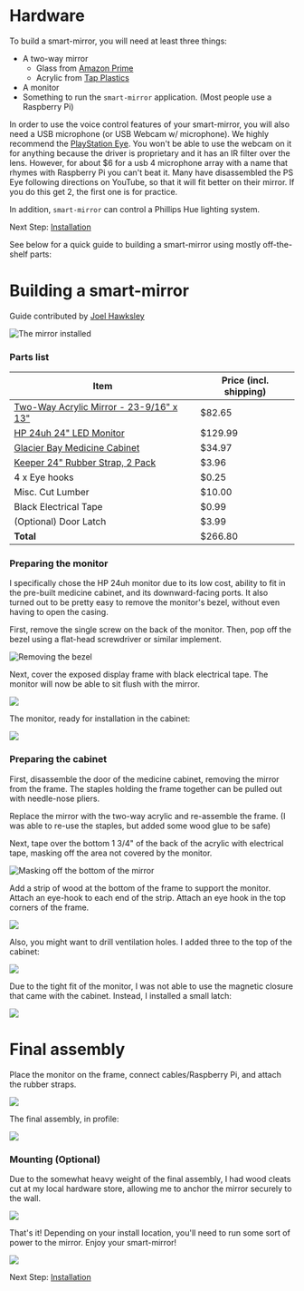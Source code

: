# Hardware

To build a smart-mirror, you will need at least three things:

* A two-way mirror
  * Glass from [Amazon Prime](https://www.amazon.com/Two-Way-Glass-Mirror-12/dp/B01MSAZ3PN)
  * Acrylic from [Tap Plastics](https://tapplastics.com/product/plastics/cut_to_size_plastic/two_way_mirrored_acrylic/558)
* A monitor
* Something to run the `smart-mirror` application. \(Most people use a Raspberry Pi\)

In order to use the voice control features of your smart-mirror, you will also need a USB microphone \(or USB Webcam w/ microphone\). We highly recommend the [PlayStation Eye](http://amzn.to/2w5XjCy). You won't be able to use the webcam on it for anything because the driver is proprietary and it has an IR filter over the lens. However, for about $6 for a usb 4 microphone array with a name that rhymes with Raspberry Pi you can't beat it. Many have disassembled the PS Eye following directions on YouTube, so that it will fit better on their mirror. If you do this get 2, the first one is for practice.

In addition, `smart-mirror` can control a Phillips Hue lighting system.

Next Step: [Installation](installation.md)

See below for a quick guide to building a smart-mirror using mostly off-the-shelf parts:

# Building a smart-mirror

Guide contributed by [Joel Hawksley](http://www.hawksley.org)

![The mirror installed](mirror-installed.jpg)

### Parts list

| Item | Price \(incl. shipping\) |
| --- | --- |
| [Two-Way Acrylic Mirror - 23-9/16" x 13"](http://www.tapplastics.com/product/plastics/cut_to_size_plastic/two_way_mirrored_acrylic/558) | $82.65 |
| [HP 24uh 24" LED Monitor](https://www.amazon.com/gp/product/B00SFB13UC) | $129.99 |
| [Glacier Bay Medicine Cabinet](http://www.homedepot.com/p/Glacier-Bay-15-1-4-in-x-26-in-Surface-Mount-Framed-Mirrored-Swing-Door-Medicine-Cabinet-in-White-S1627-12-B/100576352) | $34.97 |
| [Keeper 24" Rubber Strap, 2 Pack](https://www.amazon.com/Keeper-06225-EPDM-Rubber-Strap/dp/B001DQDBSS) | $3.96 |
| 4 x Eye hooks | $0.25 |
| Misc. Cut Lumber | $10.00 |
| Black Electrical Tape | $0.99 |
| \(Optional\) Door Latch | $3.99 |
| **Total** | $266.80 |

### Preparing the monitor

I specifically chose the HP 24uh monitor due to its low cost, ability to fit in the pre-built medicine cabinet, and its downward-facing ports. It also turned out to be pretty easy to remove the monitor's bezel, without even having to open the casing.

First, remove the single screw on the back of the monitor. Then, pop off the bezel using a flat-head screwdriver or similar implement.

![Removing the bezel](bezel-removal.jpg)

Next, cover the exposed display frame with black electrical tape. The monitor will now be able to sit flush with the mirror.

![](monitor-masked-close.jpg)

The monitor, ready for installation in the cabinet:

![](monitor-masked.jpg)

### Preparing the cabinet

First, disassemble the door of the medicine cabinet, removing the mirror from the frame. The staples holding the frame together can be pulled out with needle-nose pliers.

Replace the mirror with the two-way acrylic and re-assemble the frame. \(I was able to re-use the staples, but added some wood glue to be safe\)

Next, tape over the bottom 1 3/4" of the back of the acrylic with electrical tape, masking off the area not covered by the monitor.

![Masking off the bottom of the mirror](mirror-masking.jpg)

Add a strip of wood at the bottom of the frame to support the monitor. Attach an eye-hook to each end of the strip. Attach an eye hook in the top corners of the frame.

![](monitor-support.jpg)

Also, you might want to drill ventilation holes. I added three to the top of the cabinet:

![](ventilation.jpg)

Due to the tight fit of the monitor, I was not able to use the magnetic closure that came with the cabinet. Instead, I installed a small latch:

![](door-latch.jpg)

# Final assembly

Place the monitor on the frame, connect cables/Raspberry Pi, and attach the rubber straps.

![](monitor-installation.jpg)

The final assembly, in profile:

![](final-assembly.jpg)

### Mounting \(Optional\)

Due to the somewhat heavy weight of the final assembly, I had wood cleats cut at my local hardware store, allowing me to anchor the mirror securely to the wall.

![](cleats.jpg)

That's it! Depending on your install location, you'll need to run some sort of power to the mirror. Enjoy your smart-mirror!

![](mirror-installed.jpg)

Next Step: [Installation](installation.md)

